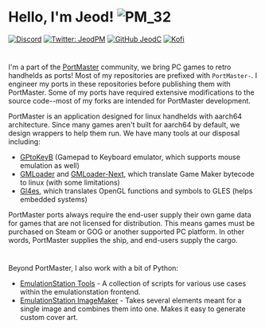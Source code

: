 # Hello, I'm Jeod! ![PM_32](https://github.com/user-attachments/assets/4770e562-5274-4411-81fd-fe077e92e4f9)

[![Discord](https://img.shields.io/discord/1122861252088172575?logo=discord&logoColor=white&label=PortMaster%20Discord&color=5865F2)](https://discord.com/invite/JxYBp9HTAY)
[![Twitter: JeodPM](https://img.shields.io/twitter/follow/JeodPM?style=social)](https://x.com/JeodPM)
[![GitHub JeodC](https://img.shields.io/github/followers/JeodC?label=follow%20Me&style=social)](https://github.com/JeodC)
[![Kofi](https://img.shields.io/badge/Kofi-F16061.svg?logo=ko-fi&logoColor=white)](https://ko-fi.com/jeodc)

#

I'm a part of the [PortMaster](https://portmaster.games) community, we bring PC games to retro handhelds as ports! Most of my repositories are prefixed with `PortMaster-`. I engineer my ports in these repositories before publishing them with PortMaster. Some of my ports have required extensive modifications to the source code--most  of my forks are intended for PortMaster development.

PortMaster is an application designed for linux handhelds with aarch64 architecture. Since many games aren't built for aarch64 by default, we design wrappers to help them run. We have many tools at our disposal including:

- [GPtoKeyB](https://github.com/EmuELEC/gptokeyb) (Gamepad to Keyboard emulator, which supports mouse emulation as well)
- [GMLoader](https://github.com/JohnnyonFlame/droidports) and [GMLoader-Next](https://github.com/JohnnyonFlame/gmloader-next), which translate Game Maker bytecode to linux (with some limitations)
- [Gl4es](https://github.com/ptitSeb/gl4es), which translates OpenGL functions and symbols to GLES (helps embedded systems)

PortMaster ports always require the end-user supply their own game data for games that are not licensed for distribution. This means games must be purchased on Steam or GOG or another supported PC platform. In other words, PortMaster supplies the ship, and end-users supply the cargo.

#

Beyond PortMaster, I also work with a bit of Python:

- [EmulationStation Tools](https://github.com/JeodC/EmulationStation-Tools) - A collection of scripts for various use cases within the emulationstation frontend.
- [EmulationStation ImageMaker](https://github.com/JeodC/EmulationStation-ImageMaker) - Takes several elements meant for a single image and combines them into one. Makes it easy to generate custom cover art.
